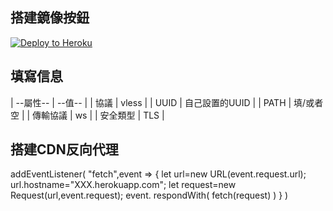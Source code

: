 ## 搭建鏡像按鈕
<p><a href="https://dashboard.heroku.com/new?template=https://github.com/dietrichr/test"> <img src="https://www.herokucdn.com/deploy/button.svg" alt="Deploy to Heroku" /></a></p>

## 填寫信息

| --屬性-- | --值-- |
| 協議 | vless |
| UUID | 自己設置的UUID |
| PATH | 填/或者空 |
| 傳輸協議 | ws |
| 安全類型 | TLS |

## 搭建CDN反向代理
> 

addEventListener(
      "fetch",event => {
         let url=new URL(event.request.url);
         url.hostname="XXX.herokuapp.com";
         let request=new Request(url,event.request);
         event. respondWith(
           fetch(request)
         )
      }
    ) 

